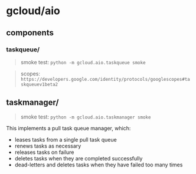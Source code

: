 # gcloud/aio

## components

### taskqueue/

> smoke test: `python -m gcloud.aio.taskqueue smoke`

> scopes: `https://developers.google.com/identity/protocols/googlescopes#taskqueuev1beta2`

## taskmanager/

> smoke test: `python -m gcloud.aio.taskmanager smoke`

This implements a pull task queue manager, which:

 * leases tasks from a single pull task queue
 * renews tasks as necessary
 * releases tasks on failure
 * deletes tasks when they are completed successfully
 * dead-letters and deletes tasks when they have failed too many times
